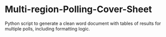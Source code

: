 # Multi-region-Polling-Cover-Sheet
Python script to generate a clean word document with tables of results for multiple polls, including formatting logic.
